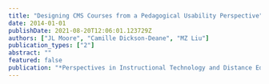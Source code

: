 ```yaml
---
title: "Designing CMS Courses from a Pedagogical Usability Perspective"
date: 2014-01-01
publishDate: 2021-08-20T12:06:01.123729Z
authors: ["JL Moore", "Camille Dickson-Deane", "MZ Liu"]
publication_types: ["2"]
abstract: ""
featured: false
publication: "*Perspectives in Instructional Technology and Distance Education: Research on łdots*"
---
```


